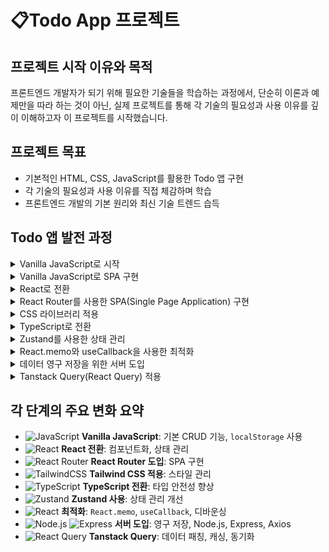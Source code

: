 # 📋Todo App 프로젝트

## 프로젝트 시작 이유와 목적

프론트엔드 개발자가 되기 위해 필요한 기술들을 학습하는 과정에서, 단순히 이론과 예제만을 따라 하는 것이 아닌, 실제 프로젝트를 통해 각 기술의 필요성과 사용 이유를 깊이 이해하고자 이 프로젝트를 시작했습니다.

## 프로젝트 목표

- 기본적인 HTML, CSS, JavaScript를 활용한 Todo 앱 구현
- 각 기술의 필요성과 사용 이유를 직접 체감하며 학습
- 프론트엔드 개발의 기본 원리와 최신 기술 트렌드 습득

## Todo 앱 발전 과정

<details>
  <summary>Vanilla JavaScript로 시작</summary>

- 초기 Todo 앱은 기본적인 HTML, CSS, JavaScript를 사용하여 작성
- `localStorage`를 사용하여 데이터를 저장하고 불러오는 기능을 구현
- 기본적인 CRUD(생성, 읽기, 업데이트, 삭제) 기능을 구현
- 체크박스를 클릭하면 완료 상태로 변경되고, 삭제 버튼을 클릭하면 항목이 삭제되는 기능을 추가
- `blur` 이벤트와 `Enter` 키 입력으로 항목을 저장하는 기능을 구현

**느낀 불편함**

- DOM 조작이 어렵다
- CSS 관리가 힘들다.
- 특히, 상태가 변경될 때마다 DOM을 직접 조작하는 것이 비효율적이라고 생각했습니다.
</details>

<details>
  <summary>Vanilla JavaScript로 SPA 구현</summary>

- Vanilla JavaScript로 SPA(Single Page Application) 구현
- 페이지 이동 없이 URL만 변경하여 다양한 페이지를 보여줄 수 있도록 설계
- history.pushState와 popstate 이벤트를 사용하여 페이지 전환 구현
- Home 페이지와 Todo 페이지를 나누어 사용자가 Home에서 Todo로 네비게이션할 수 있도록 구현
- [참고한 블로그 ](https://velog.io/@eunddodi/Vanilla-Javascript%EB%A1%9C-SPA-%EA%B5%AC%ED%98%84%ED%95%98%EA%B8%B0%ED%94%84%EB%A1%9C%EA%B7%B8%EB%9E%98%EB%A8%B8%EC%8A%A4-%EC%87%BC%ED%95%91%EB%AA%B0-SPA).

**느낀 불편함**

- 라이브러리를 사용하지 않고 SPA를 구현하는데 어려움을 느낌
- 코드 작성이 비효율적
</details>

<details>
  <summary>React로 전환</summary>

- 앱을 React로 마이그레이션하여 컴포넌트를 분리
- `useState`와 `useEffect`를 사용하여 상태 관리 및 사이드 이펙트를 처리
- `localStorage`를 사용하여 상태를 저장하고 복원
- `button` 과 같이 컴포넌트의 재사용이 쉬워짐

**느낀 불편함**

- 페이지 간 이동 및 라우팅이 어렵다는 문제를 느꼈습니다. SPA 구현이 복잡하고, URL 관리가 불편했습니다.
</details>

<details>
  <summary>React Router를 사용한 SPA(Single Page Application) 구현</summary>

- `react-router-dom`을 사용하여 여러 페이지를 구현
- Home 페이지와 Todo 페이지를 나누어 사용자가 Home에서 Todo로 네비게이션할 수 있도록 구현

**느낀 불편함**

- CSS 관리가 어렵고, 스타일링의 일관성을 유지하는 것이 힘들다고 느꼈습니다. 또한, 컴포넌트별로 CSS를 관리하는 것이 번거로웠습니다.
</details>

<details>
  <summary>CSS 라이브러리 적용</summary>

- Tailwind CSS를 사용하여 스타일을 관리
- 기존 CSS를 Tailwind CSS 클래스로 변환하여 유지보수성과 일관성을 높임

**느낀 불편함**

- 타입 안전성이 부족하고, 코드의 가독성이 떨어진다고 느낌
- 특히, JavaScript의 동적 타입 특성으로 인해 런타임 오류가 발생하기 쉬웠습니다.
</details>

<details>
  <summary>TypeScript로 전환</summary>

- 코드베이스를 TypeScript로 마이그레이션하여 타입 안전성을 높임
- 각 컴포넌트와 함수에 타입을 정의하여 코드의 가독성과 오류를 사전에 방지

**느낀 불편함**

- 상태 관리가 중앙 집중화되지 않아 여러 컴포넌트에서 상태를 상속받는 과정에서 코드가 지저분해짐
</details>

<details>
  <summary>Zustand를 사용한 상태 관리</summary>

- Zustand를 사용하여 상태 관리를 구현
- 상태 관리 로직을 중앙 집중화하여 컴포넌트 간 상태 공유를 쉽게 함

**느낀 불편함**

- 상태 관리가 개선되었지만, 불필요한 렌더링이 발생하여 성능 최적화가 필요하다고 느꼈습니다.
</details>

<details>
  <summary>React.memo와 useCallback을 사용한 최적화</summary>

- `React.memo`와 `useCallback`을 사용하여 불필요한 렌더링을 방지하고 성능을 최적화
- 입력 필드에 디바운싱을 적용하여 성능을 더욱 향상

**느낀 불편함**

- 데이터의 영구 저장이 필요하다고 느꼈습니다. 로컬 스토리지에만 의존하면 데이터 손실 가능성이 존재합니다.
</details>

<details>
  <summary>데이터 영구 저장을 위한 서버 도입</summary>

- Node.js와 Express를 사용하여 간단한 서버를 구축
- 서버와 클라이언트 간에 Axios를 사용하여 HTTP 요청을 처리
- 서버를 TypeScript로 변환하여 타입 안전성을 높임
- JSON 파일을 데이터베이스로 사용하여 데이터를 영구적으로 저장

**느낀 불편함**

- 네트워크 요청의 최적화가 필요하다고 느꼈습니다. 특히, 서버와 클라이언트 간의 데이터 동기화와 캐싱이 부족했습니다.
</details>

<details>
  <summary>Tanstack Query(React Query) 적용</summary>

- Tanstack Query를 사용하여 데이터 패칭, 캐싱, 동기화, 자동 리트라이 등의 기능을 구현
- 데이터 상태를 관리하고 네트워크 요청을 최적화
</details>

## 각 단계의 주요 변화 요약

- ![JavaScript](https://img.shields.io/badge/-JavaScript-F7DF1E?style=flat-square&logo=JavaScript&logoColor=black) **Vanilla JavaScript**: 기본 CRUD 기능, `localStorage` 사용
- ![React](https://img.shields.io/badge/-React-61DAFB?style=flat-square&logo=React&logoColor=black) **React 전환**: 컴포넌트화, 상태 관리
- ![React Router](https://img.shields.io/badge/-React_Router-CA4245?style=flat-square&logo=React-Router&logoColor=white) **React Router 도입**: SPA 구현
- ![TailwindCSS](https://img.shields.io/badge/-TailwindCSS-06B6D4?style=flat-square&logo=Tailwind-CSS&logoColor=white) **Tailwind CSS 적용**: 스타일 관리
- ![TypeScript](https://img.shields.io/badge/-TypeScript-3178C6?style=flat-square&logo=TypeScript&logoColor=white) **TypeScript 전환**: 타입 안전성 향상
- ![Zustand](https://img.shields.io/badge/-Zustand-000000?style=flat-square&logo=Zustand&logoColor=white) **Zustand 사용**: 상태 관리 개선
- ![React](https://img.shields.io/badge/-React-61DAFB?style=flat-square&logo=React&logoColor=black) **최적화**: `React.memo`, `useCallback`, 디바운싱
- ![Node.js](https://img.shields.io/badge/-Node.js-339933?style=flat-square&logo=Node.js&logoColor=white) ![Express](https://img.shields.io/badge/-Express-000000?style=flat-square&logo=Express&logoColor=white) **서버 도입**: 영구 저장, Node.js, Express, Axios
- ![React Query](https://img.shields.io/badge/-React_Query-FF4154?style=flat-square&logo=React-Query&logoColor=white) **Tanstack Query**: 데이터 패칭, 캐싱, 동기화
